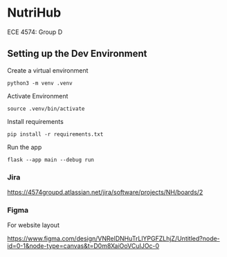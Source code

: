 # NutriHub
ECE 4574: Group D

## Setting up the Dev Environment
Create a virtual environment
```
python3 -m venv .venv
```
Activate Environment
```
source .venv/bin/activate
```
Install requirements
```
pip install -r requirements.txt
```
Run the app
```
flask --app main --debug run
```
### Jira

https://4574groupd.atlassian.net/jira/software/projects/NH/boards/2


### Figma 
For website layout

https://www.figma.com/design/VNRelDNHuTrLlYPGFZLhjZ/Untitled?node-id=0-1&node-type=canvas&t=D0m8XaiOoVCuIJOc-0

